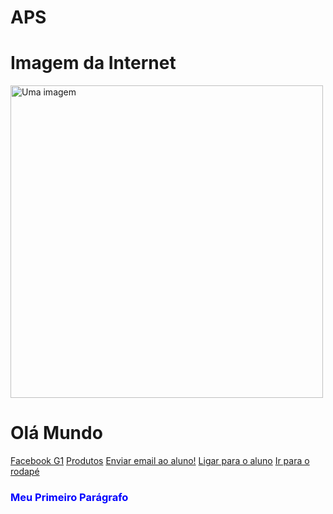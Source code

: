 # APS
<!Doctype html>
<html>
    <head>
<title> meu site </title>        
    </head>
    <body>
        <h1>Imagem da Internet</h1>
        <img src="https://cbissn.ibict.br/images/phocagallery/galeria2/thumbs/phoca_thumb_l_image03_grd.png" alt="Uma imagem" width="500px">
        <h1>Olá Mundo</h1>
        <nav>
            <a href="https://www.facebook.com/" target="_blank">Facebook </a>
            <a href="https://g1.globo.com/">G1</a>
            <a href="produto.html">Produtos</a>
            <a href="mailto:luis.tomasi@unifebe.edu.br">Enviar email ao aluno!</a>
            <a href="tel:+5547984221065">Ligar para o aluno</a>
            <a href="meu rodape">Ir para o rodapé</a>
        <nav>
              <h1 style=" color: blue;" id="id_title" name="name_title" class="class-
      <p style="color: red;"> Meu Primeiro Parágrafo </p>
      <h6> <title>= "texto sobreposto"> Meu titulo com tamanho menor</h6>
</html>
